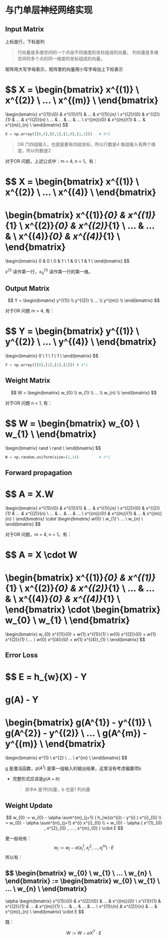 # 与门单层神经网络实现



## Input Matrix



上标是行，下标是列

> 行向量是多维空间的一个点由不同维度的坐标组成的向量。
> 列向量是多维空间的多个点的同一维度的坐标组成的向量。



矩阵用大写字母表示，矩阵里的向量用小写字母加上下标表示


$$
X =
\begin{bmatrix}
x^{(1)}  \\
x^{(2)}  \\
...  \\
x^{(m)}  \\
\end{bmatrix}
=
\begin{bmatrix}
x^{(1)}_{0} & x^{(1)}_{1} & ... & x^{(1)}_{n}  \\
x^{(2)}_{0} & x^{(2)}_{1} & ... & x^{(2)}_{n}  \\
... & ... & ... & ...  \\
x^{(m)}_{0} & x^{(m)}_{1} & ... & x^{(m)}_{n}  \\
\end{bmatrix}
$$



```python
X = np.array([[0,0],[0,1],[1,0],[1,1]])   # 4*2
```

> OR 门四组输入，也就是要有四组坐标，所以行数是4
> 每组输入有两个维度，所以列数是2



对于OR 问题，上述公式中：m = 4, n = 1。有：


$$
X =
\begin{bmatrix}
x^{(1)}  \\
x^{(2)}  \\
...  \\
x^{(4)}  \\
\end{bmatrix}
=
\begin{bmatrix}
x^{(1)}_{0} & x^{(1)}_{1}  \\
x^{(2)}_{0} & x^{(2)}_{1}  \\
... & ... & \\
x^{(4)}_{0} & x^{(4)}_{1}  \\
\end{bmatrix}
=
\begin{bmatrix}
0 & 0  \\
0 & 1  \\
1 & 0 \\
1 & 1  \\
\end{bmatrix}
$$



  $x^{(1)}$ 读作第一行，$x^{(1)}_{0}$ 读作第一行的第一维。






## Output Matrix


$$
Y =
\begin{bmatrix}
y^{(1)}  \\
y^{(2)}  \\
...  \\
y^{(m)}  \\
\end{bmatrix}
$$

对于OR 问题 m = 4, 有：

$$
Y =
\begin{bmatrix}
y^{(1)}  \\
y^{(2)}  \\
...  \\
y^{(4)}  \\
\end{bmatrix}
=
\begin{bmatrix}
0  \\
1  \\
1  \\
1  \\
\end{bmatrix}
$$


```python
Y = np.array([[0],[1],[1],[1]]) # 4*1
```





## Weight Matrix

$$
W =
\begin{bmatrix}
w_{0}  \\
w_{1}  \\
...  \\
w_{n}  \\
\end{bmatrix}
$$



对于OR 问题 n = 1, 有：

$$
W =
\begin{bmatrix}
w_{0}  \\
w_{1}  \\
\end{bmatrix}
=
\begin{bmatrix}
rand  \\
rand  \\
\end{bmatrix}
$$



```python
W = np.random.uniform(size=(2,1))         # 2*1
```



## Forward propagation


$$
A =
X.W
=
\begin{bmatrix}
x^{(1)}_{0} & x^{(1)}_{1} & ... & x^{(1)}_{n}  \\
x^{(2)}_{0} & x^{(2)}_{1} & ... & x^{(2)}_{n}  \\
... & ... & ... & ...  \\
x^{(m)}_{0} & x^{(m)}_{1} & ... & x^{(m)}_{n}  \\
\end{bmatrix}
\cdot
\begin{bmatrix}
w_{0}  \\
w_{1}  \\
...  \\
w_{n}  \\
\end{bmatrix}
$$


对于OR 问题，m = 4, n = 1。有：


$$
A =
X \cdot W
=
\begin{bmatrix}
x^{(1)}_{0} & x^{(1)}_{1}  \\
x^{(2)}_{0} & x^{(2)}_{1}  \\
... & ... & \\
x^{(4)}_{0} & x^{(4)}_{1}  \\
\end{bmatrix}
\cdot
\begin{bmatrix}
w_{0}  \\
w_{1}  \\
\end{bmatrix}
=
\begin{bmatrix}
w_{0} x^{(1)}_{0} + w_{1} x^{(1)}_{1}  \\
w_{0} x^{(2)}_{0} + w_{1} x^{(2)}_{1}  \\
...  \\
w_{0} x^{(4)}_{0} + w_{1} x^{(4)}_{1}  \\
\end{bmatrix}
$$



## Error Loss


$$
E =
h_{w}(X) - Y
=
g(A) - Y
=
\begin{bmatrix}
g(A^{1}) - y^{(1)}  \\
g(A^{2}) - y^{(2)}  \\
...  \\
g(A^{m}) - y^{(m)}  \\
\end{bmatrix}
=
\begin{bmatrix}
e^{1}  \\
e^{2}  \\
...  \\
e^{m}  \\
\end{bmatrix}
$$


g 是激活函数，$g(A^{1})$ 是第一组输入的输出结果，这里没有考虑偏置项b

- 完整形式应该是$g(A + b)$

  > 其中A 是1列向量，b 也是1 列向量





## Weight Update


$$
w_{0} := w_{0} - \alpha \sum^{m}_{j=1} ( h_{w}(x^{i}) - y^{i} ) x^{i}_{0} \\
= w_{0} - \alpha \sum^{m}_{j=1} e^{i} x^{i}_{0}  \\
= w_{0} - \alpha ( x^{1}_{0} , x^{2}_{0} , ... , x^{m}_{0} ) \cdot E
$$


更一般地有：
$$
w_{j} := w_{j} - \alpha ( x^{1}_{j} , x^{2}_{j} , ... , x^{m}_{j} ) \cdot E
$$
所以有：


$$
\begin{bmatrix}
w_{0}  \\
w_{1}  \\
...  \\
w_{n}  \\
\end{bmatrix}
:=
\begin{bmatrix}
w_{0}  \\
w_{1}  \\
...  \\
w_{n}  \\
\end{bmatrix}
-
\alpha 
\begin{bmatrix}
x^{(1)}_{0} & x^{(2)}_{0} & ... & x^{(m)}_{0}  \\
x^{(1)}_{1} & x^{(2)}_{1} & ... & x^{(m)}_{1}  \\
... & ... & ... & ...  \\
x^{(1)}_{n} & x^{(2)}_{n} & ... & x^{(m)}_{n}  \\
\end{bmatrix}
\cdot
E
$$



既：


$$
W := W - \alpha  X^{T} \cdot E
$$






